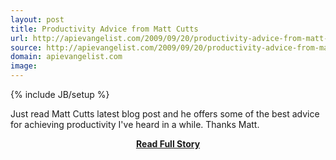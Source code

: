 ```yaml
---
layout: post
title: Productivity Advice from Matt Cutts
url: http://apievangelist.com/2009/09/20/productivity-advice-from-matt-cutts/
source: http://apievangelist.com/2009/09/20/productivity-advice-from-matt-cutts/
domain: apievangelist.com
image: 
---
```

{% include JB/setup %}<p>Just read Matt Cutts latest blog post and he offers some of the best advice for achieving productivity I've heard in a while.
Thanks Matt.</p>
<center><p><a href="http://apievangelist.com/2009/09/20/productivity-advice-from-matt-cutts/" style='padding:25px; font-sze:18px; font-weight: bold;'>Read Full Story</a></p></center>
